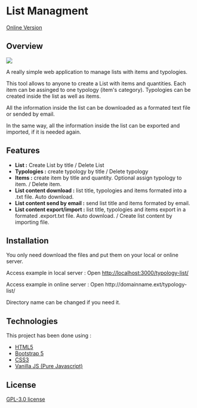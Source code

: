 <div class="markdown-heading">
  <h1 class="heading-element">List Managment</h1>
</div>
<p><a href="http://dicreaweb.es/typology-list/" rel="nofollow">Online Version</a></p>
<div class="markdown-heading">
  <h2 class="heading-element">Overview</h2>
</div>
<p><img src="http://dicreaweb.es/typology-list/public/images/typology-list-preview.png" style="max-width:100%;"></p>
<p>A really simple web application to manage lists with items and typologies.</p>
<p>This tool allows to anyone to create a List with items and quantities. Each item can be assinged to one typology (item's category). Typologies can be created inside the list as well as items.</p>
<p>All the information inside the list can be downloaded as a formated text file or sended by email.</p>
<p>In the same way, all the information inside the list can be exported and imported, if it is needed again.</p>
<div class="markdown-heading">
  <h2 class="heading-element">Features</h2>
</div>
<ul>
  <li><b>List :</b> Create List by title / Delete List</li>
  <li><b>Typologies :</b> create typology by title / Delete typology</li>
  <li><b>Items :</b> create item by title and quantity. Optional assign typology to item. / Delete item.</li>
  <li><b>List content download :</b> list title, typologies and items formated into a .txt file. Auto download.</li>
  <li><b>List content send by email :</b> send list title and items formated by email.</li>
  <li><b>List content export/import :</b> list title, typologies and items export in a formated .export.txt file. Auto download. / Create list content by importing file.</li>
</ul>
<div class="markdown-heading">
  <h2 class="heading-element">Installation</h2>
</div>
<p>You only need download the files and put them on your local or online server.</p>
<p>Access example in local server : Open <a href="http://localhost:3000/typology-list/">http://localhost:3000/typology-list/</a></p>
<p>Access example in online server : Open http://domainname.ext/typology-list/</p>
<p>Directory name can be changed if you need it.</p>
<div class="markdown-heading">
  <h2 class="heading-element">Technologies</h2>
</div>
<p>This project has been done using :</p>
<ul>
  <li><a href="https://html5.org/" rel="nofollow">HTML5</a></li>
  <li><a href="https://getbootstrap.com/" rel="nofollow">Bootstrap 5</a></li>
  <li><a href="https://css3.com/" rel="nofollow">CSS3</a></li>
  <li><a href="http://vanilla-js.com/" rel="nofollow">Vanilla JS (Pure Javascript)</a></li>
</ul>
<div class="markdown-heading">
  <h2 class="heading-element">License</h2>
</div>
<p><a href="https://github.com/CarballoDa/typology-list?tab=GPL-3.0-1-ov-file#readme" rel="nofollow">GPL-3.0 license</a></p>
